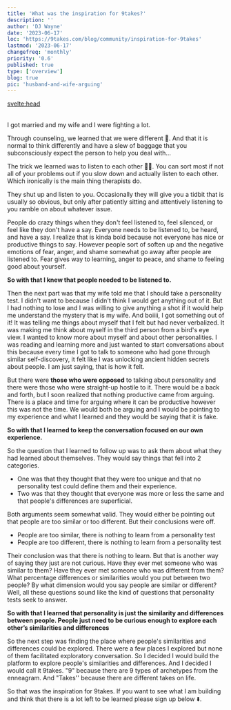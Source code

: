 ```yaml
---
title: 'What was the inspiration for 9takes?'
description: ''
author: 'DJ Wayne'
date: '2023-06-17'
loc: 'https://9takes.com/blog/community/inspiration-for-9takes'
lastmod: '2023-06-17'
changefreq: 'monthly'
priority: '0.6'
published: true
type: ['overview']
blog: true
pic: 'husband-and-wife-arguing'
---
```



<svelte:head>

  <meta property="og:image" content="https://9takes.com/blogs/husband-and-wife-arguing.webp" />
  <link rel="canonical" href="https://9takes.com/blog/community/introducing-9takes">
</svelte:head>

<script>
	import  PopCard  from "../../lib/components/atoms/PopCard.svelte";
</script>

<div
	style="display: flex;
    justify-content: center;
margin: 1rem 0;"
>
 <PopCard
		image={`/blogs/husband-and-wife-arguing.webp`}
		showIcon={false}
		tint={true}
		displayText=""
		altText="a husband and wife arguing"
		subtext=""
	/>

</div>

<p class="firstLetter">I got married and my wife and I were fighting a lot.</p>

Through counseling, we learned that we were different 🤯. And that it is normal to
think differently and have a slew of baggage that you subconsciously expect the
person to help you deal with...

The trick we learned was to listen to each other 🤯🤯. You can sort most if not
all of your problems out if you slow down and actually listen to each other. Which
ironically is the main thing therapists do.

They shut up and listen to you. Occasionally they will give you a tidbit that
is usually so obvious, but only after patiently sitting and attentively listening
to you ramble on about whatever issue.

People do crazy things when they don't feel listened to, feel silenced, or feel
like they don't have a say. Everyone needs to be listened to, be heard, and have a
say. I realize that is kinda bold because not everyone has nice or productive things
to say. However people sort of soften up and the negative emotions of fear, anger,
and shame somewhat go away after people are listened to. Fear gives way to learning,
anger to peace, and shame to feeling good about yourself.

**So with that I knew that people needed to be listened to.**

Then the next part was that my wife told me that I should take a personality test. I didn't want to because I didn't think I would get anything out of it. But I had
nothing to lose and I was willing to give anything a shot if it would help me understand
the mystery that is my wife. And boiiii, I got something out of it! It was telling
me things about myself that I felt but had never verbalized. It was making me think
about myself in the third person from a bird's eye view. I wanted to know more about
myself and about other personalities. I was reading and learning more and just wanted
to start conversations about this because every time I got to talk to someone who
had gone through similar self-discovery, it felt like I was unlocking ancient hidden
secrets about people. I am just saying, that is how it felt.

<!-- Everyone was being learned something
about themselves and was vulnerable and was able to listen and tried to talk about it with anyone who would listen.
The pushback -->

But there were **those who were opposed** to talking about personality and there were those
who were straight-up hostile to it. There would be a back and forth, but I soon
realized that nothing productive came from arguing. There is a place and time for
arguing where it can be productive however this was not the time. We would both be
arguing and I would be pointing to my experience and what I learned and they would
be saying that it is fake.

**So with that I learned to keep the conversation focused on our own experience.**

So the question that I learned to follow up was to ask them
about what they had learned about themselves. They would say things that fell into
2 categories.

- One was that they thought that they were too unique and that no personality test could define them and their experience.
- Two was that they thought that everyone was more or less the same and that people's differences are superficial.

Both arguments seem somewhat valid. They would either be pointing out that people are too similar or too different. But their conclusions were off.

- People are too similar, there is nothing to learn from a personality test
- People are too different, there is nothing to learn from a personality test

Their conclusion was that there is nothing to learn. But that is another way of
saying they just are not curious. Have they ever met someone who was similar to them? Have they ever met someone who was different from them? What percentage differences or similarities would you put between two people? By what dimension would you say people are similar or different? Well, all these questions sound like the kind of questions that personality tests seek to answer.

**So with that I learned that personality is just the similarity and differences between people. People just need to be curious enough to explore each other’s similarities and differences**

So the next step was finding the place where people's similarities and differences could be explored. There were a few places I explored but none of them facilitated exploratory conversation. So I decided I would build the platform to explore people's similarities and differences. And I decided I would call it 9takes. "9" because there are 9 types of archetypes from the enneagram. And "Takes'' because there are different takes on life.

So that was the inspiration for 9takes. If you want to see what I am building and think that there is a lot left to be learned please sign up below ⬇️.

<style>
</style>
